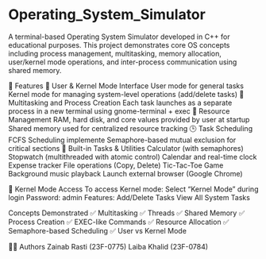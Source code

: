 # Operating_System_Simulator

A terminal-based Operating System Simulator developed in C++ for educational purposes. This project demonstrates core OS concepts including process management, multitasking, memory allocation, user/kernel mode operations, and inter-process communication using shared memory.

🚀 Features 🎯 User & Kernel Mode Interface User mode for general tasks Kernel mode for managing system-level operations (add/delete tasks) 🧠 Multitasking and Process Creation Each task launches as a separate process in a new terminal using gnome-terminal + exec 💾 Resource Management RAM, hard disk, and core values provided by user at startup Shared memory used for centralized resource tracking 🕒 Task Scheduling FCFS Scheduling implemente Semaphore-based mutual exclusion for critical sections 🧮 Built-in Tasks & Utilities Calculator (with semaphores) Stopwatch (multithreaded with atomic control) Calendar and real-time clock Expense tracker File operations (Copy, Delete) Tic-Tac-Toe Game Background music playback Launch external browser (Google Chrome)

🔐 Kernel Mode Access To access Kernel mode: Select “Kernel Mode” during login Password: admin Features: Add/Delete Tasks View All System Tasks

Concepts Demonstrated ✅ Multitasking ✅ Threads ✅ Shared Memory ✅ Process Creation ✅ EXEC-like Commands ✅ Resource Allocation ✅ Semaphore-based Scheduling ✅ User vs Kernel Mode

🧑‍💻 Authors Zainab Rasti (23F-0775) Laiba Khalid (23F-0784)
